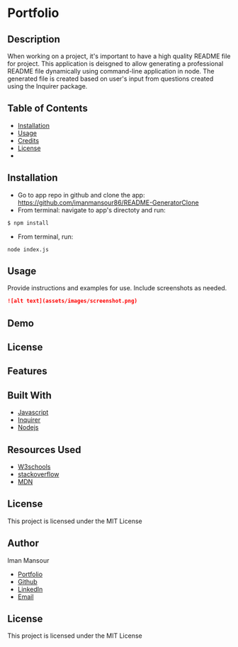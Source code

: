# Portfolio

## Description

When working on a project, it's important to have a high quality README file for project. This application is deisgned to allow generating a professional README file dynamically using command-line application in node. The generated file is created based on user's input from questions created using the Inquirer package.

## Table of Contents

- [Installation](#installation)
- [Usage](#usage)
- [Credits](#credits)
- [License](#license)
-

## Installation

- Go to app repo in github and clone the app: https://github.com/imanmansour86/README-GeneratorClone
- From terminal: navigate to app's directoty and run:

```md
$ npm install
```

- From terminal, run:

```
node index.js
```

## Usage

Provide instructions and examples for use. Include screenshots as needed.

```md
![alt text](assets/images/screenshot.png)
```

## Demo

## License

## Features

## Built With

- [Javascript](https://developer.mozilla.org/en-US/docs/Web/JavaScript)
- [Inquirer](https://www.npmjs.com/package/inquirer)
- [Nodejs](https://nodejs.dev/learn/output-to-the-command-line-using-nodejs)

## Resources Used

- [W3schools](https://www.w3schools.com)
- [stackoverflow](https://stackoverflow.com)
- [MDN](https://developer.mozilla.org/en-US/docs/Web/CSS)

## License

This project is licensed under the MIT License

## Author

Iman Mansour

- [Portfolio](https://imanmansour86.github.io/new-portfolio/)
- [Github](https://github.com/imanmansour86)
- [LinkedIn](https://www.linkedin.com/in/iman-mansour-51391515/)
- [Email](mailto:imanmansour86@gmail.com)

## License

This project is licensed under the MIT License
